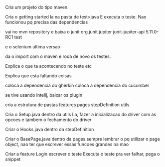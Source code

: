 Cria um projeto do tipo maven.

Cria o getting started
la na pasta de test>java
E executa o teste.
Nao funcionou pq precisa das dependencias

vai no mvn repository e baixa o junit 
<groupId>org.junit.jupiter</groupId>
<artifactId>junit-jupiter-api</artifactId>
<version>5.11.0-RC1</version>
<scope>test</scope>

e o selenium ultima versao

da o import com o maven e roda de novo
os testes.

Explica o que ta acontecendo no teste
etc


Explica que esta faltando coisas

coloca a dependencia do gherkin
coloca a dependencia do cucumber

se tive usando intelij, baixar os plugin

cria a estrutura de pastas
features
pages
stepDefinition
utils

Cria o Setup.java dentro da utils
La, fazer a inicializacao do driver
com as opcoes
e tambem o fechamento do driver

Criar o Hooks.java dentro da stepDefinition

Criar o BasePage.java dentro da pages
sempre lembrar o pq utilizar o page object,
nao ter que escrever essas funcoes grandes na mao

Criar a feature Login
escrever o teste
Executa o teste pra ver  falhar,
pega o snippet
